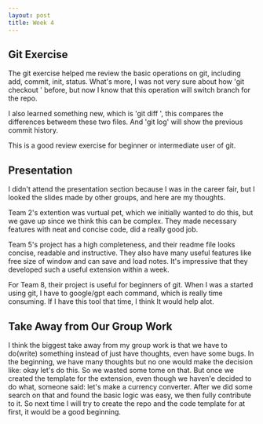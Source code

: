 ```yaml
---
layout: post
title: Week 4 
---
```

## Git Exercise
The git exercise helped me review the basic operations on git, including add, commit, init, status. What's more, I was not very sure about how 'git checkout <branch>' before, but now I know that this operation will switch branch for the repo. 

I also learned something new, which is 'git diff <file1> <file2>', this compares the differences betweem these two files. And 'git log' will show the previous commit history. 

This is a good review exercise for beginner or intermediate user of git.
<!--more-->

## Presentation

I didn't attend the presentation section because I was in the career fair, but I looked the slides made by other groups, and here are my thoughts. 

Team 2's extention was vurtual pet, which we initially wanted to do this, but we gave up since we think this can be complex. They made necessary features with neat and concise code, did a really good job.

Team 5's project has a high completeness, and their readme file looks concise, readable and instructive. They also have many useful features like free size of window and can save and load notes. It's impressive that they developed such a useful extension within a week. 

For Team 8, their project is useful for beginners of git. When I was a started using git, I have to google/gpt each command, which is really time consuming. If I have this tool that time, I think It would help alot. 



## Take Away from Our Group Work

I think the biggest take away from my group work is that we have to do(write) something instead of just have thoughts, even have some bugs. In the beginning, we have many thoughts but no one would make the decision like: okay let's do this. So we wasted some tome on that. But once we created the template for the extension, even though we haven'e decided to do what, someone said: let's make a currency converter. After we did some search on that and found the basic logic was easy, we then fully contribute to it. So next time I will try to create the repo and the code template for at first, it would be a good beginning. 
